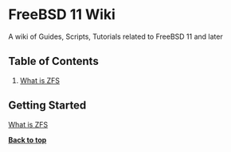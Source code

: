 FreeBSD 11 Wiki
==========

A wiki of Guides, Scripts, Tutorials related to FreeBSD 11 and later



Table of Contents
-----------------

  1. [What is ZFS](#What-is-ZFS)

           
           
## Getting Started

[What is ZFS](https://www.freebsdfoundation.org/blog/zfs-the-last-filesystem-you-will-ever-need/?utm_source=github.com%2FLeo-G%2FDevopsWiki)



**[Back to top](#table-of-contents)**

